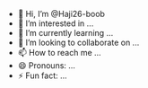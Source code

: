 - 👋 Hi, I’m @Haji26-boob
- 👀 I’m interested in ...
- 🌱 I’m currently learning ...
- 💞️ I’m looking to collaborate on ...
- 📫 How to reach me ...
- 😄 Pronouns: ...
- ⚡ Fun fact: ...

<!---
Haji26-boob/Haji26-boob is a ✨ special ✨ repository because its `README.md` (this file) appears on your GitHub profile.
You can click the Preview link to take a look at your changes.
--->
